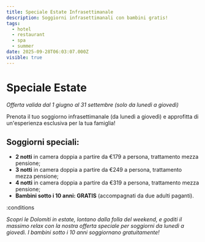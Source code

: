 ```yaml
---
title: Speciale Estate Infrasettimanale
description: Soggiorni infrasettimanali con bambini gratis!
tags:
  - hotel
  - restaurant
  - spa
  - summer
date: 2025-09-28T06:03:07.000Z
visible: true
---
```


# Speciale Estate

*Offerta valida dal 1 giugno al 31 settembre (solo da lunedì a giovedì)*

Prenota il tuo soggiorno infrasettimanale (da lunedì a giovedì) e approfitta di un'esperienza esclusiva per la tua famiglia!

## Soggiorni speciali:

- **2 notti** in camera doppia a partire da €179 a persona, trattamento mezza pensione;
- **3 notti** in camera doppia a partire da €249 a persona, trattamento mezza pensione;
- **4 notti** in camera doppia a partire da €319 a persona, trattamento mezza pensione;
- **Bambini sotto i 10 anni: GRATIS** (accompagnati da due adulti paganti).

:conditions

*Scopri le Dolomiti in estate, lontano dalla folla del weekend, e goditi il massimo relax con la nostra offerta speciale per soggiorni da lunedì a giovedì. I bambini sotto i 10 anni soggiornano gratuitamente!*